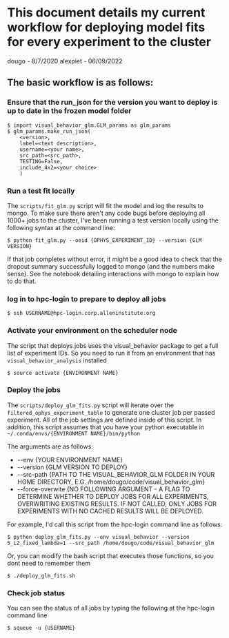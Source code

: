 # This document details my current workflow for deploying model fits for every experiment to the cluster
dougo - 8/7/2020
alexpiet - 06/09/2022

## The basic workflow is as follows:

### Ensure that the run_json for the version you want to deploy is up to date in the frozen model folder
    
    $ import visual_behavior_glm.GLM_params as glm_params
    $ glm_params.make_run_json(
        <version>,
        label=<text description>,
        username=<your name>,
        src_path=<src_path>,
        TESTING=False,
        include_4x2=<your choice>
        )   
 
### Run a test fit locally

The `scripts/fit_glm.py` script will fit the model and log the results to mongo. To make sure there aren't any code bugs before deploying all 1000+ jobs to the cluster, I've been running a test version locally using the following syntax at the command line:

    $ python fit_glm.py --oeid {OPHYS_EXPERIMENT_ID} --version {GLM VERSION}
    
If that job completes without error, it might be a good idea to check that the dropout summary successfully logged to mongo (and the numbers make sense). See the notebook detailing interactions with mongo to explain how to do that.

### log in to hpc-login to prepare to deploy all jobs

    $ ssh USERNAME@hpc-login.corp.alleninstitute.org

### Activate your environment on the scheduler node

The script that deploys jobs uses the visual_behavior package to get a full list of experiment IDs. So you need to run it from an environment that has `visual_behavior_analysis` installed

    $ source activate {ENVIRONMENT NAME}
    
### Deploy the jobs

The `scripts/deploy_glm_fits.py` script will iterate over the `filtered_ophys_experiment_table` to generate one cluster job per passed experiment. All of the job settings are defined inside of this script. In addition, this script assumes that you have your python executable in `~/.conda/envs/{ENVIRONMENT NAME}/bin/python`

The arguments are as follows:
* --env {YOUR ENVIRONMENT NAME}
* --version {GLM VERSION TO DEPLOY}
* --src-path {PATH TO THE VISUAL_BEHAVIOR_GLM FOLDER IN YOUR HOME DIRECTORY, E.G. /home/dougo/code/visual_behavior_glm}
* --force-overwite {NO FOLLOWING ARGUMENT - A FLAG TO DETERMINE WHETHER TO DEPLOY JOBS FOR ALL EXPERIMENTS, OVERWRITING EXISTING RESULTS. IF NOT CALLED, ONLY JOBS FOR EXPERIMENTS WITH NO CACHED RESULTS WILL BE DEPLOYED.
    
For example, I'd call this script from the hpc-login command line as follows:

    $ python deploy_glm_fits.py --env visual_behavior --version 5_L2_fixed_lambda=1 --src_path /home/dougo/code/visual_behavior_glm 

Or, you can modify the bash script that executes those functions, so you dont need to remember them

    $ ./deploy_glm_fits.sh   
 
### Check job status

You can see the status of all jobs by typing the following at the hpc-login command line

    $ squeue -u {USERNAME}
